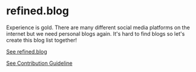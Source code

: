 # refined.blog

Experience is gold. There are many different social media platforms on the internet but we need personal blogs again. It's hard to find blogs so let's create this blog list together! 

[See refined.blog](https://refined.blog)

[See Contribution Guideline](contributing.md)
